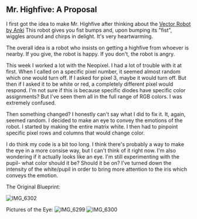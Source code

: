 ## Mr. Highfive: A Proposal

I first got the idea to make Mr. Highfive after thinking about the [Vector Robot by Anki](https://www.digitaldreamlabs.com/pages/meet-vector)
This robot gives you fist bumps and, upon bumping its "fist", wiggles around and chirps in delight. It's very heartwarming. 

The overall idea is a robot who insists on getting a highfive from whoever is nearby. If you give, the robot is happy. If you don't, the robot is angry. 

This week I worked a lot with the Neopixel. I had a lot of trouble with it at first. When I called on a specific pixel number, it seemed almost random which one would turn off. If I asked for pixel 3, maybe it would turn off. But then if I asked it to be white or red, a completely different pixel would respond. I'm not sure if this is because specific diodes have specific color assignments? But I've seen them all in the full range of RGB colors. I was extremely confused. 

Then something changed? I honestly can't say what I did to fix it. It, again, seemed random. I decided to make an eye to convey the emotions of the robot. I started by making the entire matrix white. I then had to pinpoint specific pixel rows and columns that would change color. 

I do think my code is a bit too long. I think there's probably a way to make the eye in a more consise way, but I can't think of it right now. I'm also wondering if it actually looks like an eye. I'm still experimenting with the pupil- what color should it be? Should it be on? I've turned down the intensity of the white/pupil in order to bring more attention to the iris which conveys the emotion. 

The Original Blueprint: 

![IMG_6302](https://user-images.githubusercontent.com/54527264/135802005-c0e3da3f-c3cc-4d7e-956e-96dce04520ac.jpg)

Pictures of the Eye: 
![IMG_6299](https://user-images.githubusercontent.com/54527264/135801998-05332d9c-6b34-4a10-893d-2082dffecf14.jpg)
![IMG_6300](https://user-images.githubusercontent.com/54527264/135802003-dd839c1e-5e92-40bb-9853-c5cc03644be5.jpg)

